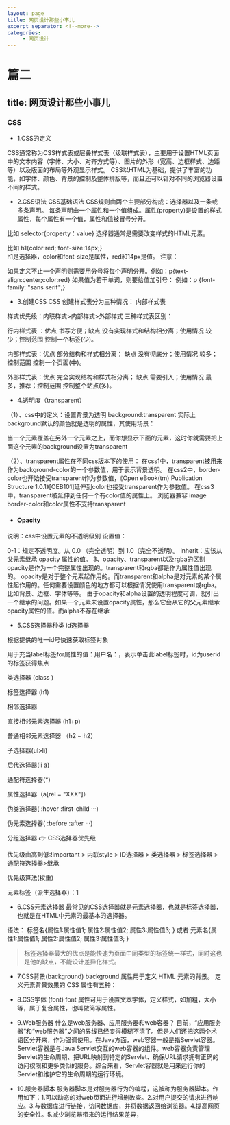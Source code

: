 ```yaml
---
layout: page
title: 网页设计那些小事儿
excerpt_separator: <!--more-->
categories:
     - 网页设计
---
```


# 篇二
## title: 网页设计那些小事儿
### CSS
- 1.CSS的定义

CSS通常称为CSS样式表或层叠样式表（级联样式表），主要用于设置HTML页面中的文本内容（字体、大小、对齐方式等）、图片的外形（宽高、边框样式、边距等）以及版面的布局等外观显示样式。
CSS以HTML为基础，提供了丰富的功能，如字体、颜色、背景的控制及整体排版等，而且还可以针对不同的浏览器设置不同的样式。

- 2.CSS语法
CSS基础语法
CSS规则由两个主要部分构成：选择器以及一条或多条声明。
每条声明由一个属性和一个值组成。属性(property)是设置的样式属性，每个属性有一个值，属性和值被冒号分开。

比如 selector{property：value}
选择器通常是需要改变样式的HTML元素。

比如 h1{color:red; font-size:14px;}  
h1是选择器，color和font-size是属性，red和14px是值。
注意：

如果定义不止一个声明则需要用分号将每个声明分开。例如：p{text-align:center;color:red}
如果值为若干单词，则要给值加引号： 例如：p {font-family: "sans serif";}


- 3.创建CSS
CSS 创建样式表分为三种情况：
内部样式表



样式优先级：内联样式>内部样式>外部样式
三种样式表区别：

行内样式表 ：优点 书写方便；缺点 没有实现样式和结构相分离；使用情况 较少；控制范围 控制一个标签(少)。

内部样式表：优点 部分结构和样式相分离； 缺点 没有彻底分；使用情况 较多；控制范围 控制一个页面(中)。

外部样式表：优点 完全实现结构和样式相分离； 缺点 需要引入；使用情况 最多，推荐；控制范围 控制整个站点(多)。
- 4.透明度（transparent）

（1）、css中的定义：设置背景为透明
background:transparent
实际上background默认的颜色就是透明的属性，其使用场景：

当一个元素覆盖在另外一个元素之上，而你想显示下面的元素，这时你就需要把上面这个元素的background设置为transparent

（2）、transparent属性在不同css版本下的使用：
在css1中，transparent被用来作为background-color的一个参数值，用于表示背景透明。
在css2中，border-color也开始接受transparent作为参数值，《Open eBook(tm) Publication Structure 1.0.1》[OEB101]延伸到color也接受transparent作为参数值。
在css3中，transparent被延伸到任何一个有color值的属性上。
浏览器兼容
image
border-color和color属性不支持transparent


- #### Opacity
说明：css中设置元素的不透明级别
设置值：

0-1：规定不透明度。从 0.0 （完全透明）到 1.0（完全不透明）。
inherit：应该从父元素继承 opacity 属性的值。
3、opacity、transparent以及rgba的区别
opacity是作为一个完整属性出现的。transparent和rgba都是作为属性值出现的。
opacity是对于整个元素起作用的。而transparent和alpha是对元素的某个属性起作用的。任何需要设置颜色的地方都可以根据情况使用transparent或rgba。比如背景、边框、字体等等。
由于opacity和alpha设置的透明程度可调，就引出一个继承的问题。如果一个元素未设置opacity属性，那么它会从它的父元素继承opacity属性的值。而alpha不存在继承


-  5.CSS选择器种类
id选择器

根据提供的唯一id号快速获取标签对象

用于充当label标签for属性的值：用户名：，表示单击此label标签时，id为userid的标签获得焦点

类选择器 (class )

标签选择器 (h1)

相邻选择器

直接相邻元素选择器 (h1+p)

普通相邻元素选择器 （h2 ~ h2）

子选择器(ul>li)

后代选择器(li a)

通配符选择器(*)

属性选择器（a[rel = "XXX"]）

伪类选择器( :hover :first-child ···)

伪元素选择器( :before :after ···)

分组选择器 👉
CSS选择器优先级

优先级由高到低:!important > 内联style > ID选择器 > 类选择器 > 标签选择器 > 通配符选择器>继承

优先级算法(权重)

元素标签（派生选择器）：1



-  6.CSS元素选择器
最常见的CSS选择器就是元素选择器，也就是标签选择器，也就是在HTML中元素的最基本的选择器。

语法：
标签名{属性1:属性值1; 属性2:属性值2; 属性3:属性值3; }  或者
元素名{属性1:属性值1; 属性2:属性值2; 属性3:属性值3; }

> 标签选择器最大的优点是能快速为页面中同类型的标签统一样式，同时这也是他的缺点，不能设计差异化样式。

- 7.CSS背景(background)
background 属性用于定义 HTML 元素的背景。
定义元素背景效果的 CSS 属性有五种：


-  8.CSS字体 (font)
font 属性可用于设置文本字体，定义样式，如加粗，大小等，属于复合属性，也叫做简写属性。

- 9.Web服务器
什么是web服务器、应用服务器和web容器？
目前，“应用服务器”和“web服务器”之间的界线已经变得模糊不清了。但是人们还把这两个术语区分开来，作为强调使用。在Java方面，web容器一般是指Servlet容器。Servlet容器是与Java Servlet交互的web容器的组件。web容器负责管理Servlet的生命周期、把URL映射到特定的Servlet、确保URL请求拥有正确的访问权限和更多类似的服务。综合来看，Servlet容器就是用来运行你的Servlet和维护它的生命周期的运行环境。

- 10.服务器脚本
服务器脚本是对服务器行为的编程，这被称为服务器脚本。作用如下：1.可以动态的对web页面进行增删改查。2.对用户提交的请求进行响应。3.与数据库进行链接，访问数据库，并将数据返回给浏览器。4.提高网页的安全性。5.减少浏览器带来的运行结果差异，

